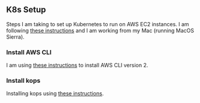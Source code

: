 ## K8s Setup

Steps I am taking to set up Kubernetes to run on AWS EC2 instances. I am following [these instructions](https://brunocalza.me/2017/03/14/getting-started-with-kubernetes-on-aws/) and I am working from my Mac (running MacOS Sierra). 

### Install AWS CLI

I am using [these instructions](https://docs.aws.amazon.com/cli/latest/userguide/install-cliv2-mac.html) to install AWS CLI version 2.

### Install kops

Installing kops using [these instructions](https://kops.sigs.k8s.io/getting_started/install/).